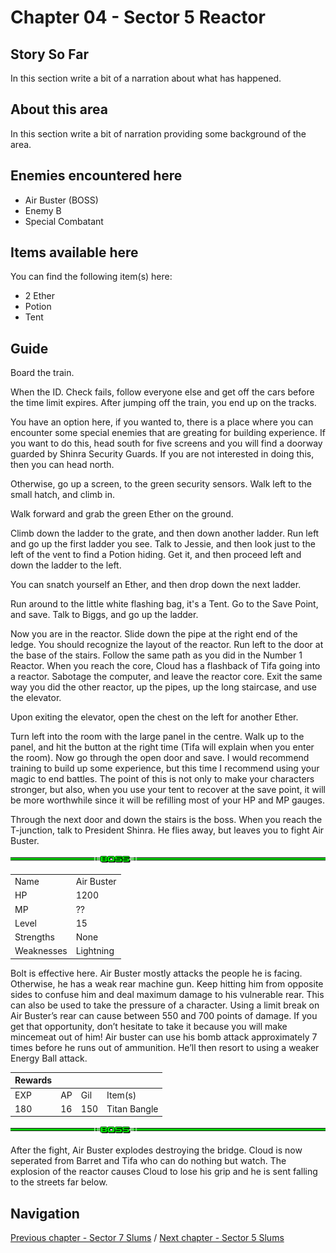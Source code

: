 #  Chapter 04 - Sector 5 Reactor


## Story So Far

In this section write a bit of a narration about what has happened.

## About this area

In this section write a bit of narration providing some background of the area.

## Enemies encountered here

- Air Buster (BOSS)
- Enemy B
- Special Combatant

## Items available here

You can find the following item(s) here:

- 2 Ether
- Potion
- Tent

## Guide



Board the train. 

When the ID. Check fails, follow everyone else and get off the cars before the time limit expires. After jumping off the train, you end up on the tracks.

You have an option here, if you wanted to, there is a place where you can encounter some special enemies that are greating for building experience. If you want to do this, head south for five screens and you will find a doorway guarded by Shinra Security Guards. If you are not interested in doing this, then you can head north.

Otherwise, go up a screen, to the green security sensors. Walk left to the small hatch, and climb in.
  
Walk forward and grab the green Ether on the ground. 

Climb down the ladder to the grate, and then down another ladder. Run left and go up the first ladder you see. Talk to Jessie, and then look just to the left of the vent to find a Potion hiding.  Get it, and then proceed left and down the ladder to the left.
 
You can snatch yourself an Ether, and then drop down the next ladder. 

Run around to the little white flashing bag, it's a Tent. Go to the Save Point, and save. Talk to Biggs, and go up the ladder.

Now you are in the reactor. Slide down the pipe at the right end of the ledge. You should recognize the layout of the reactor. Run left to the door at the base of the stairs. Follow the same path as you did in the Number 1 Reactor. When you reach the core, Cloud has a flashback of Tifa going into a reactor. Sabotage the computer, and leave the reactor core. Exit the same way you did the other reactor, up the pipes, up the long staircase, and use the elevator.

Upon exiting the elevator, open the chest on the left for another Ether. 

Turn left into the room with the large panel in the centre. Walk up to the panel, and hit the button at the right time (Tifa will explain when you enter the room). Now go through the open door and save. I would recommend training to build up some experience, but this time I recommend using your magic to end battles. The point of this is not only to make your characters stronger, but also, when you use your tent to recover at the save point, it will be more worthwhile since it will be refilling most of your HP and MP gauges.

Through the next door and down the stairs is the boss. When you reach the T-junction, talk to President Shinra. He flies away, but leaves you to fight Air Buster. 


![Alt Text To Be Populated](../general-assets/boss-banner.png) 


|   |   |
|---|---|
| Name  | Air Buster  |
| HP  | 1200  |
| MP  | ??  |
| Level  | 15  |
| Strengths  | None  |
| Weaknesses  | Lightning  |

Bolt is effective here. Air Buster mostly attacks the people he is facing. Otherwise, he has a weak rear machine gun. Keep hitting him from opposite sides to confuse him and deal maximum damage to his vulnerable rear. This can also be used to take the pressure of a character. Using a limit break on Air Buster’s rear can cause between 550 and 700 points of damage. If you get that opportunity, don’t hesitate to take it because you will make mincemeat out of him! Air buster can use his bomb attack approximately 7 times before he runs out of ammunition. He’ll then resort to using a weaker Energy Ball attack.

| Rewards  |   |   |   |
|---|---|---|---|
| EXP  | AP  | Gil  | Item(s)  |
| 180  | 16  | 150  | Titan Bangle  |

![Alt Text To Be Populated](../general-assets/boss-banner.png) 

After the fight, Air Buster explodes destroying the bridge. Cloud is now seperated from Barret and Tifa who can do nothing but watch. The explosion of the reactor causes Cloud to lose his grip and he is sent falling to the streets far below. 

## Navigation
[Previous chapter - Sector 7 Slums](/chapter-03-sector-7-slums.md) / [Next chapter - Sector 5 Slums](/chapter-05-sector-5-slums.md)

